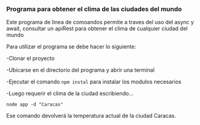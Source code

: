 ### Programa para obtener el clima de las ciudades del mundo

Este programa de linea de comoandos permite a traves del uso del async y await, consultar un apiRest
para obtener el clima de cualquier ciudad del mundo

Para utilizar el programa se debe hacer lo siguiente:

-Clonar el proyecto

-Ubicarse en el directorio del programa y abrir una terminal

-Ejecutar el comando ``` npm instal ``` para instalar los modulos necesarios

-Luego requerir el clima de la ciudad escribiendo...

```
node app -d "Caracas"

```
Ese comando devolverá la temperatura actual de la ciudad Caracas.